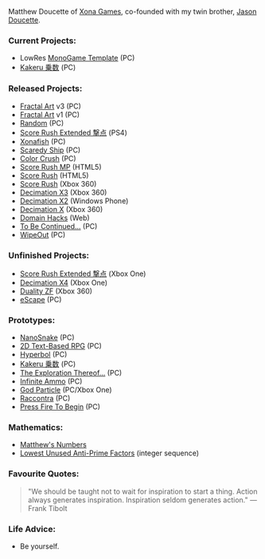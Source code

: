 Matthew Doucette of [Xona Games](https://github.com/XonaGames), co-founded with my twin brother, [Jason Doucette](https://github.com/JDoucette).
### Current Projects:
- LowRes [MonoGame Template](http://xona.com/kakeru/) (PC)
- [Kakeru 乗数](http://xona.com/kakeru/) (PC)

### Released Projects:
- [Fractal Art](https://youtu.be/fpyS-u69-zs) v3 (PC)
- [Fractal Art](https://youtu.be/1pK00KAIC9Q) v1 (PC)
- [Random](http://xona.com/random) (PC)
- [Score Rush Extended 撃点](http://xona.com/scorerush/) (PS4)
- [Xonafish](http://xona.com/xonafish/) (PC)
- [Scaredy Ship](http://xona.com/scaredyship/) (PC)
- [Color Crush](http://xona.com/colorcrush/) (PC)
- [Score Rush MP](http://xona.com/scorerush/html5/) (HTML5)
- [Score Rush](http://xona.com/scorerush/html5/) (HTML5)
- [Score Rush](http://xona.com/scorerush/x360/) (Xbox 360)
- [Decimation X3](http://xona.com/decimationx3/) (Xbox 360)
- [Decimation X2](http://xona.com/decimationx2/) (Windows Phone)
- [Decimation X](http://xona.com/decimationx/) (Xbox 360)
- [Domain Hacks](http://xona.com/domainhacks/) (Web)
- [To Be Continued...](http://xona.com/tbc/) (PC)
- [WipeOut](http://xona.com/wipeout/) (PC)
### Unfinished Projects:
- [Score Rush Extended 撃点](http://xona.com/scorerush/) (Xbox One)
- [Decimation X4](http://xona.com/decimationx4/) (Xbox One)
- [Duality ZF](http://xona.com/dualityzf/) (Xbox 360)
- [eScape](http://xona.com/escape/) (PC)
### Prototypes:
- [NanoSnake](https://www.youtube.com/playlist?list=PLYUwJ3dlBCsVuN_dRL6TDp9FynDq0oy14) (PC)
- [2D Text-Based RPG](https://github.com/Xonatron/TextBasedRPG) (PC)
- [Hyperbol](http://xona.com/hyperbol/) (PC)
- [Kakeru 乗数](http://xona.com/kakeru/) (PC)
- [The Exploration Thereof...](http://xona.com/exploration/) (PC)
- [Infinite Ammo](http://xona.com/infiniteammo/) (PC)
- [God Particle](http://xona.com/godparticle/) (PC/Xbox One)
- [Raccontra](http://xona.com/raccontra/) (PC)
- [Press Fire To Begin](http://xona.com/pressfire/) (PC)
### Mathematics:
- [Matthew's Numbers](http://xona.com/matthewsnumbers/)
- [Lowest Unused Anti-Prime Factors](https://oeis.org/A332271) (integer sequence)
### Favourite Quotes:
> "We should be taught not to wait for inspiration to start a thing. Action always generates inspiration. Inspiration seldom generates action." — Frank Tibolt
### Life Advice:
- Be yourself.

<!--
**Xonatron/Xonatron** is a ✨ _special_ ✨ repository because its `README.md` (this file) appears on your GitHub profile.

Here are some ideas to get you started:

- 🔭 I’m currently working on ...
- 🌱 I’m currently learning ...
- 👯 I’m looking to collaborate on ...
- 🤔 I’m looking for help with ...
- 💬 Ask me about ...
- 📫 How to reach me: ...
- 😄 Pronouns: ...
- ⚡ Fun fact: ...
-->
